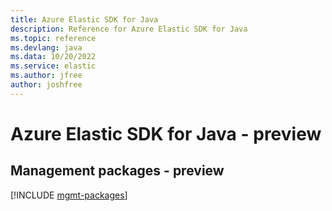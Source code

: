```yaml
---
title: Azure Elastic SDK for Java
description: Reference for Azure Elastic SDK for Java
ms.topic: reference
ms.devlang: java
ms.data: 10/20/2022
ms.service: elastic
ms.author: jfree
author: joshfree
---
```

# Azure Elastic SDK for Java - preview

## Management packages - preview
[!INCLUDE [mgmt-packages](elastic-mgmt-index.md)]